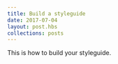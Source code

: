 ```yaml
---
title: Build a styleguide
date: 2017-07-04
layout: post.hbs
collections: posts
---
```


This is how to build your styleguide.

